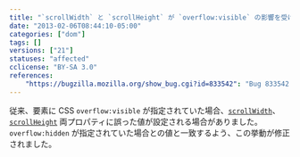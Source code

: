 ```yaml
---
title: "`scrollWidth` と `scrollHeight` が `overflow:visible` の影響を受けなくなりました"
date: "2013-02-06T08:44:10-05:00"
categories: ["dom"]
tags: []
versions: ["21"]
statuses: "affected"
cclicense: "BY-SA 3.0"
references:
    "https://bugzilla.mozilla.org/show_bug.cgi?id=833542": "Bug 833542 – scrollWidth, scrollHeight different when overflow is hidden versus visible"
---
```

従来、要素に CSS `overflow:visible` が指定されていた場合、[`scrollWidth`](https://developer.mozilla.org/ja/docs/Web/API/element.scrollWidth)、[`scrollHeight`](https://developer.mozilla.org/ja/docs/Web/API/element.scrollHeight) 両プロパティに誤った値が設定される場合がありました。`overflow:hidden` が指定されていた場合との値と一致するよう、この挙動が修正されました。
